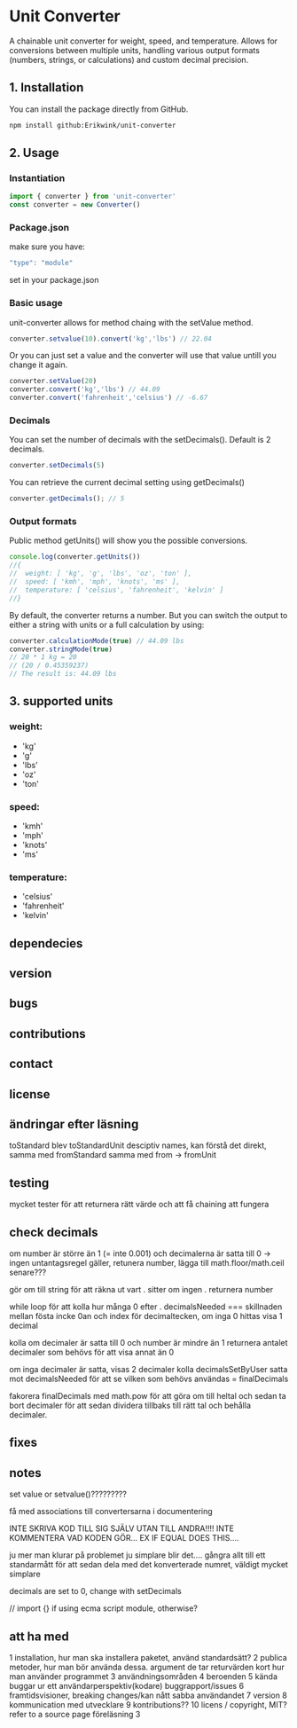 # Unit Converter

A chainable unit converter for weight, speed, and temperature. Allows for conversions between multiple units, handling various output formats (numbers, strings, or calculations) and custom decimal precision.

## 1. Installation

You can install the package directly from GitHub.

```bash
npm install github:Erikwink/unit-converter
```

## 2. Usage
### Instantiation
```javascript
import { converter } from 'unit-converter'
const converter = new Converter()
```
### Package.json
make sure you have: 
```javascript
"type": "module"
```
set in your package.json

### Basic usage
unit-converter allows for method chaing with the setValue method.
```javascript
converter.setvalue(10).convert('kg','lbs') // 22.04
```
Or you can just set a value and the converter will use that value untill you change it again. 
```javascript
converter.setValue(20)
converter.convert('kg','lbs') // 44.09
converter.convert('fahrenheit','celsius') // -6.67
```

### Decimals
You can set the number of decimals with the setDecimals(). Default is 2 decimals.
```javascript
converter.setDecimals(5)
```
You can retrieve the current decimal setting using getDecimals()
```javascript
converter.getDecimals(); // 5
```
### Output formats
Public method getUnits() will show you the possible conversions.
```javascript
console.log(converter.getUnits())
//{
//  weight: [ 'kg', 'g', 'lbs', 'oz', 'ton' ],
//  speed: [ 'kmh', 'mph', 'knots', 'ms' ],
//  temperature: [ 'celsius', 'fahrenheit', 'kelvin' ]
//}
```
By default, the converter returns a number. But you can switch the output to either a string with units or a full calculation by using:
```javascript
converter.calculationMode(true) // 44.09 lbs
converter.stringMode(true) 
// 20 * 1 kg = 20
// (20 / 0.45359237)
// The result is: 44.09 lbs
```

## 3. supported units
### weight:
* 'kg'
* 'g'
* 'lbs'
* 'oz'
* 'ton' 
### speed:
* 'kmh'
* 'mph'
* 'knots'
* 'ms' 
### temperature:
* 'celsius'
* 'fahrenheit'
* 'kelvin'

## dependecies
## version
## bugs
## contributions
## contact
## license

## ändringar efter läsning
toStandard blev toStandardUnit desciptiv names, kan förstå det direkt, samma med fromStandard
samma med from -> fromUnit

## testing 
mycket tester för att returnera rätt värde och att få chaining att fungera

## check decimals

om number är större än 1  (=  inte 0.001) och decimalerna är satta till 0 -> ingen untantagsregel gäller, retunera number, lägga till math.floor/math.ceil senare???

gör om till string för att räkna ut vart . sitter
om ingen . returnera number

while loop för att kolla hur många 0 efter . 
decimalsNeeded === skillnaden mellan fösta incke 0an och index för decimaltecken, om inga 0 hittas visa 1 decimal

kolla om decimaler är satta till 0 och number är mindre än 1
returnera antalet decimaler som behövs för att visa annat än 0

om inga decimaler är satta, visas 2 decimaler
kolla decimalsSetByUser satta mot decimalsNeeded för att se vilken som behövs användas = finalDecimals

fakorera finalDecimals med math.pow för att göra om till heltal och sedan ta bort decimaler för att sedan dividera tillbaks till rätt tal och behålla decimaler. 
## fixes

## notes
set value or setvalue()?????????

få med associations till convertersarna i documentering

INTE SKRIVA KOD TILL SIG SJÄLV UTAN TILL ANDRA!!!!
INTE KOMMENTERA VAD KODEN GÖR... EX IF EQUAL DOES THIS....

ju mer man klurar på problemet ju simplare blir det.... gångra allt till ett standarmått för att sedan dela med det konverterade numret, väldigt mycket simplare

decimals are set to 0, change with setDecimals

// import {} if using ecma script module, otherwise?

## att ha med 
1 installation, hur man ska installera paketet, använd standardsätt?
2 publica metoder, hur man bör använda dessa. argument de tar returvärden
kort hur man använder programmet
3 användningsområden
4 beroenden
5 kända buggar ur ett användarperspektiv(kodare) buggrapport/issues
6 framtidsvisioner, breaking changes/kan nått sabba användandet
7 version
8 kommunication med utvecklare
9 kontributions??
10 licens / copyright, MIT? refer to a source page föreläsning 3




